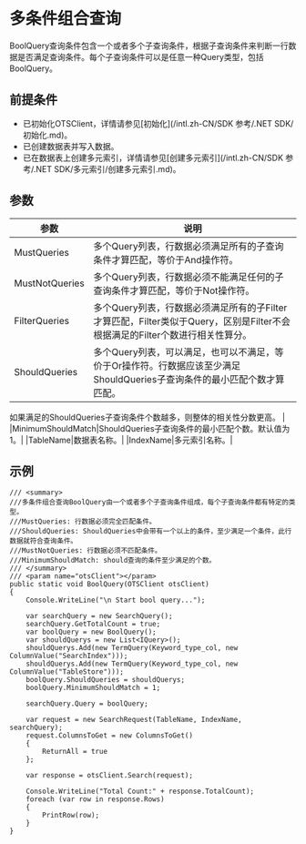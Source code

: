# 多条件组合查询

BoolQuery查询条件包含一个或者多个子查询条件，根据子查询条件来判断一行数据是否满足查询条件。每个子查询条件可以是任意一种Query类型，包括BoolQuery。

## 前提条件

-   已初始化OTSClient，详情请参见[初始化](/intl.zh-CN/SDK 参考/.NET SDK/初始化.md)。
-   已创建数据表并写入数据。
-   已在数据表上创建多元索引，详情请参见[创建多元索引](/intl.zh-CN/SDK 参考/.NET SDK/多元索引/创建多元索引.md)。

## 参数

|参数|说明|
|--|--|
|MustQueries|多个Query列表，行数据必须满足所有的子查询条件才算匹配，等价于And操作符。|
|MustNotQueries|多个Query列表，行数据必须不能满足任何的子查询条件才算匹配，等价于Not操作符。|
|FilterQueries|多个Query列表，行数据必须满足所有的子Filter才算匹配，Filter类似于Query，区别是Filter不会根据满足的Filter个数进行相关性算分。|
|ShouldQueries|多个Query列表，可以满足，也可以不满足，等价于Or操作符。行数据应该至少满足ShouldQueries子查询条件的最小匹配个数才算匹配。

如果满足的ShouldQueries子查询条件个数越多，则整体的相关性分数更高。 |
|MinimumShouldMatch|ShouldQueries子查询条件的最小匹配个数。默认值为1。|
|TableName|数据表名称。|
|IndexName|多元索引名称。|

## 示例

```
/// <summary>
///多条件组合查询BoolQuery由一个或者多个子查询条件组成，每个子查询条件都有特定的类型。
///MustQueries: 行数据必须完全匹配条件。
///ShouldQueries: ShouldQueries中会带有一个以上的条件，至少满足一个条件，此行数据就符合查询条件。
///MustNotQueries: 行数据必须不匹配条件。
///MinimumShouldMatch: should查询的条件至少满足的个数。
/// </summary>
/// <param name="otsClient"></param>
public static void BoolQuery(OTSClient otsClient)
{
    Console.WriteLine("\n Start bool query...");

    var searchQuery = new SearchQuery();
    searchQuery.GetTotalCount = true;
    var boolQuery = new BoolQuery();
    var shouldQuerys = new List<IQuery>();
    shouldQuerys.Add(new TermQuery(Keyword_type_col, new ColumnValue("SearchIndex")));
    shouldQuerys.Add(new TermQuery(Keyword_type_col, new ColumnValue("TableStore")));
    boolQuery.ShouldQueries = shouldQuerys;
    boolQuery.MinimumShouldMatch = 1;

    searchQuery.Query = boolQuery;

    var request = new SearchRequest(TableName, IndexName, searchQuery);
    request.ColumnsToGet = new ColumnsToGet()
    {
        ReturnAll = true
    };

    var response = otsClient.Search(request);

    Console.WriteLine("Total Count:" + response.TotalCount);
    foreach (var row in response.Rows)
    {
        PrintRow(row);
    }
}
```

